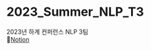 # 2023_Summer_NLP_T3
 2023년 하계 컨퍼런스 NLP 3팀<br>
 📙[Notion](https://rose-socks-448.notion.site/CUAI-2023-NLP-3-b1c33347ae97416daf2b9f84c2de2d4a?pvs=4)
